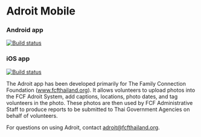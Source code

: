 # Adroit Mobile

### Android app
[![Build status](https://build.appcenter.ms/v0.1/apps/17276267-b0e7-4aeb-a0e2-d4be249b0e54/branches/master/badge)](https://appcenter.ms/orgs/DigiServe/apps/adroit-android)

### iOS app
[![Build status](https://build.appcenter.ms/v0.1/apps/8da43013-9f1a-4eee-98ff-42f1a7cbca86/branches/master/badge)](https://appcenter.ms/orgs/DigiServe/apps/adroit-io)

The Adroit app has been developed primarily for The Family Connection Foundation (www.fcfthailand.org). It allows volunteers to upload photos into the FCF Adroit System, add captions, locations, photo dates, and  tag volunteers in the photo. These photos are then used by FCF Administrative Staff to produce reports to be submitted to Thai Government Agencies on behalf of volunteers.


For questions on using Adroit, contact adroit@fcfthailand.org.